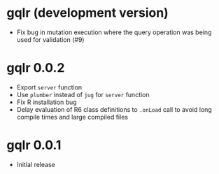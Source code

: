# gqlr (development version)

* Fix bug in mutation execution where the query operation was being used for validation (#9)


# gqlr 0.0.2

* Export `server` function
* Use `plumber` instead of `jug` for `server` function
* Fix R installation bug
* Delay evaluation of R6 class definitions to `.onLoad` call to avoid long compile times and large compiled files

# gqlr 0.0.1

* Initial release

